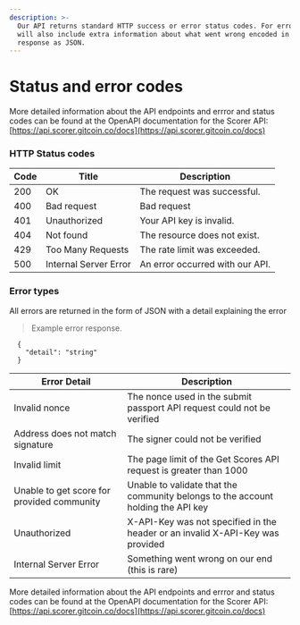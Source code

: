 ```yaml
---
description: >-
  Our API returns standard HTTP success or error status codes. For errors, we
  will also include extra information about what went wrong encoded in the
  response as JSON.
---
```


# Status and error codes

More detailed information about the API endpoints and errror and status codes can be found at the OpenAPI documentation for the Scorer API: [https://api.scorer.gitcoin.co/docs](https://api.scorer.gitcoin.co/docs)

### HTTP Status codes <a href="#errors-http-status-codes" id="errors-http-status-codes"></a>

| Code | Title                 | Description                     |
| ---- | --------------------- | ------------------------------- |
| 200  | OK                    | The request was successful.     |
| 400  | Bad request           | Bad request                     |
| 401  | Unauthorized          | Your API key is invalid.        |
| 404  | Not found             | The resource does not exist.    |
| 429  | Too Many Requests     | The rate limit was exceeded.    |
| 500  | Internal Server Error | An error occurred with our API. |



### Error types <a href="#errors-error-types" id="errors-error-types"></a>

All errors are returned in the form of JSON with a detail explaining the error

> Example error response.

```
  {
    "detail": "string"
  }
```

| Error Detail                               | Description                                                                      |
| ------------------------------------------ | -------------------------------------------------------------------------------- |
| Invalid nonce                              | The nonce used in the submit passport API request could not be verified          |
| Address does not match signature           | The signer could not be verified                                                 |
| Invalid limit                              | The page limit of the Get Scores API request is greater than 1000                |
| Unable to get score for provided community | Unable to validate that the community belongs to the account holding the API key |
| Unauthorized                               | X-API-Key was not specified in the header or an invalid X-API-Key was provided   |
| Internal Server Error                      | Something went wrong on our end (this is rare)                                   |

More detailed information about the API endpoints and errror and status codes can be found at the OpenAPI documentation for the Scorer API: [https://api.scorer.gitcoin.co/docs](https://api.scorer.gitcoin.co/docs)
